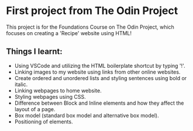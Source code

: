 # First project from The Odin Project

This project is for the Foundations Course on The Odin Project, which focuses on creating a 'Recipe' website using HTML!

## Things I learnt:
- Using VSCode and utilizing the HTML boilerplate shortcut by typing '!'.
- Linking images to my website using links from other online websites.
- Create ordered and unordered lists and styling sentences using bold or italic.
- Linking webpages to home website.
- Styling webpages using CSS.
- Difference between Block and Inline elements and how they affect the layout of a page.
- Box model (standard box model and alternative box model).
- Positioning of elements.
